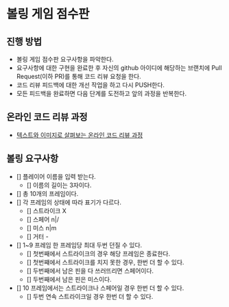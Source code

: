 # 볼링 게임 점수판
## 진행 방법
* 볼링 게임 점수판 요구사항을 파악한다.
* 요구사항에 대한 구현을 완료한 후 자신의 github 아이디에 해당하는 브랜치에 Pull Request(이하 PR)를 통해 코드 리뷰 요청을 한다.
* 코드 리뷰 피드백에 대한 개선 작업을 하고 다시 PUSH한다.
* 모든 피드백을 완료하면 다음 단계를 도전하고 앞의 과정을 반복한다.

## 온라인 코드 리뷰 과정
* [텍스트와 이미지로 살펴보는 온라인 코드 리뷰 과정](https://github.com/next-step/nextstep-docs/tree/master/codereview)

## 볼링 요구사항
- [] 플레이어 이름을 입력 받는다.
    - [] 이름의 길이는 3자이다.
- [] 총 10개의 프레임이다.
- [] 각 프레임의 상태에 따라 표기가 다르다.
    - [] 스트라이크 X
    - [] 스페어 n|/
    - [] 미스 n|m
    - [] 거터 -  
- [] 1~9 프레임 한 프레임당 최대 두번 던질 수 있다.
    - [] 첫번째에서 스트라이크의 경우 해당 프레임은 종료한다.
    - [] 첫번쨰에서 스트라이크를 치지 못한 경우, 한번 더 할 수 있다.
    - [] 두번째에서 남은 핀을 다 쓰러뜨리면 스페어이다.
    - [] 두번째에서 남은 핀은 미스이다.
- [] 10 프레임에서는 스트라이크나 스페어일 경우 한번 더 할 수 있다.
    - [] 두번 연속 스트라이크일 경우 한번 더 할 수 있다.